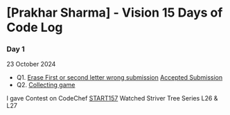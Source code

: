 # [Prakhar Sharma] - Vision 15 Days of Code Log

### Day 1 
23 October 2024

- Q1. [Erase First or second letter wrong submission](https://codeforces.com/contest/1917/submission/287488711)
 [Accepted Submission](https://codeforces.com/contest/1917/submission/287491019)
- Q2. [Collecting game](https://codeforces.com/contest/1904/submission/287506919)

I gave Contest on CodeChef [START157](https://www.codechef.com/START157C?order=desc&sortBy=successful_submissions)
Watched Striver Tree Series L26 & L27
